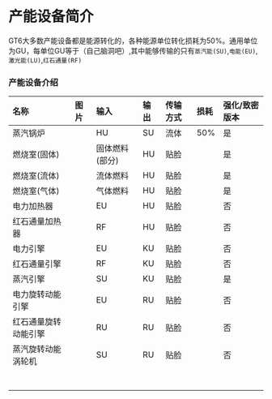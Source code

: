 # 产能设备简介

GT6大多数产能设备都是能源转化的，各种能源单位转化损耗为50%。通用单位为GU，每单位GU等于（自己脑洞吧）,其中能够传输的只有`蒸汽能(SU)`,`电能(EU)`,`激光能(LU)`,`红石通量(RF)`

### 产能设备介绍

| 名称 | 图片 | 输入 | 输出 | 传输方式 | 损耗 | 强化/致密版本 |
| :--- | :--- | :--- | :--- | :--- | :--- | :--- |
| 蒸汽锅炉 |  | HU | SU | 流体 | 50% | 是 |
| 燃烧室\(固体\) |  | 固体燃料\(部分\) | HU | 贴脸 |  | 是 |
| 燃烧室\(流体\) |  | 流体燃料 | HU | 贴脸 |  | 是 |
| 燃烧室\(气体\) |  | 气体燃料 | HU | 贴脸 |  | 是 |
| 电力加热器 |  | EU | HU | 贴脸 |  | 否 |
| 红石通量加热器 |  | RF | HU | 贴脸 |  | 否 |
| 电力引擎 |  | EU | KU | 贴脸 |  | 否 |
| 红石通量引擎 |  | RF | KU | 贴脸 |  | 否 |
| 蒸汽引擎 |  | SU | KU | 贴脸 |  | 是 |
| 电力旋转动能引擎 |  | EU | RU | 贴脸 |  | 否 |
| 红石通量旋转动能引擎 |  | RU | RU | 贴脸 |  | 否 |
| 蒸汽旋转动能涡轮机 |  | SU | RU | 贴脸 |  | 否 |
|  |  |  |  |  |  |  |
|  |  |  |  |  |  |  |
|  |  |  |  |  |  |  |
|  |  |  |  |  |  |  |
|  |  |  |  |  |  |  |
|  |  |  |  |  |  |  |
|  |  |  |  |  |  |  |



